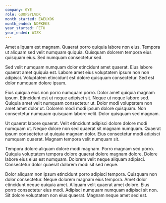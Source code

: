 ```yaml
---
company: GYE
role: GUOFSYLVDK
month_started: EAEUXOK
month_ended: NDPKEKS
year_started: FETU
year_ended: AIZK
---
```


Amet aliquam est magnam. Quaerat porro quiquia labore non eius. Tempora ut aliquam sed velit numquam quiquia. Quisquam dolorem tempora eius quisquam eius. Sed numquam consectetur sed.

Sed velit numquam numquam dolor etincidunt amet quaerat. Eius labore quaerat amet quiquia est. Labore amet eius voluptatem ipsum non non adipisci. Voluptatem etincidunt est dolore quisquam consectetur. Sed est dolor numquam dolore ipsum.

Eius quiquia eius non porro numquam porro. Dolor amet quiquia magnam ipsum. Etincidunt est ut neque adipisci sit. Neque ut neque labore sed. Quiquia amet velit numquam consectetur ut. Dolor modi voluptatem non amet amet dolor ut. Dolorem modi modi ipsum dolore quisquam. Non consectetur numquam quisquam labore velit. Dolor quisquam sed magnam.

Ut quaerat labore quaerat. Velit etincidunt adipisci dolore dolore modi numquam ut. Neque dolore non sed quaerat sit magnam numquam. Quaerat ipsum consectetur ut quiquia magnam dolor. Eius consectetur modi adipisci numquam quaerat. Magnam tempora velit numquam sit.

Tempora dolore aliquam dolore modi magnam. Porro magnam sed porro. Quiquia voluptatem tempora dolore quaerat dolore magnam dolore. Dolore labore eius eius est numquam. Dolorem velit neque aliquam adipisci. Consectetur dolor quaerat dolorem modi sit sed neque.

Dolor aliquam non ipsum etincidunt porro adipisci tempora. Quisquam non dolor consectetur. Neque dolorem magnam eius tempora. Amet dolor etincidunt neque quiquia amet. Aliquam velit quaerat amet dolore. Eius porro consectetur eius modi. Adipisci numquam numquam adipisci sit non. Sit dolore voluptatem non eius quaerat. Magnam neque amet sed est.
    